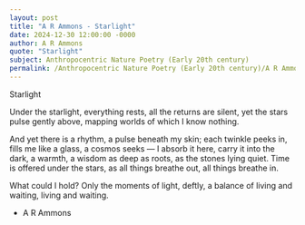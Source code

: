 ```yaml
---
layout: post
title: "A R Ammons - Starlight"
date: 2024-12-30 12:00:00 -0000
author: A R Ammons
quote: "Starlight"
subject: Anthropocentric Nature Poetry (Early 20th century)
permalink: /Anthropocentric Nature Poetry (Early 20th century)/A R Ammons/A R Ammons - Starlight
---
```


Starlight

Under the starlight,
  everything rests,
  all the returns are silent,
yet the stars pulse gently
  above, mapping worlds
  of which I know nothing.

And yet there is a rhythm,
  a pulse beneath my skin;
each twinkle peeks in,
  fills me like a glass,
a cosmos seeks —
  I absorb it here,
carry it into the dark,
  a warmth,
a wisdom as deep as roots,
  as the stones lying quiet.
Time is offered under the stars,
  as all things breathe out,
  all things breathe in.

What could I hold?
  Only the moments of light, deftly,
  a balance of living and waiting,
living and waiting.

- A R Ammons
